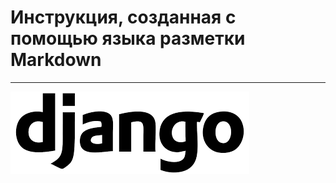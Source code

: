  # Инструкция, созданная с помощью языка разметки Markdown
 ______________________________________________________

 ![alt text](image-6.png)
